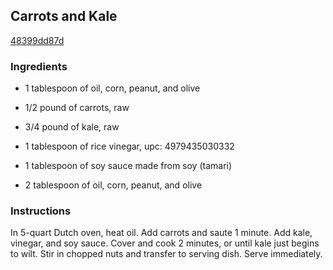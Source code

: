 ## Carrots and Kale

[48399dd87d](http://www.delish.com/recipefinder/carrots-kale-3101)

### Ingredients

 - 1 tablespoon of oil, corn, peanut, and olive

 - 1/2 pound of carrots, raw

 - 3/4 pound of kale, raw

 - 1 tablespoon of rice vinegar, upc: 4979435030332

 - 1 tablespoon of soy sauce made from soy (tamari)

 - 2 tablespoon of oil, corn, peanut, and olive

### Instructions

In 5-quart Dutch oven, heat oil. Add carrots and saute 1 minute. Add kale, vinegar, and soy sauce. Cover and cook 2 minutes, or until kale just begins to wilt. Stir in chopped nuts and transfer to serving dish. Serve immediately.